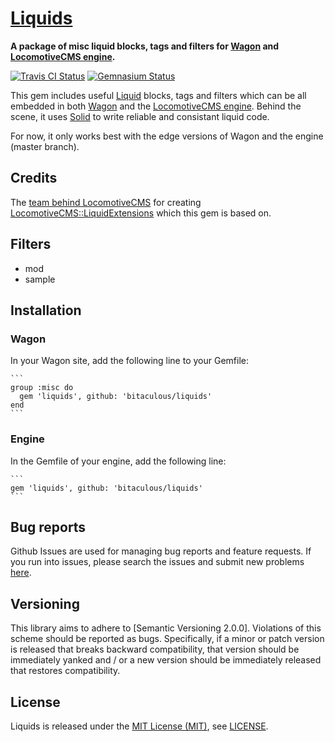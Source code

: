 [Liquids]
=========

**A package of misc liquid blocks, tags and filters for [Wagon] and [LocomotiveCMS engine].**

[![Travis CI Status][Travis CI Status]][Travis CI]
[![Gemnasium Status][Gemnasium Status]][Gemnasium]

This gem includes useful [Liquid] blocks, tags and filters which can be all embedded in both [Wagon] and the
[LocomotiveCMS engine]. Behind the scene, it uses [Solid] to write reliable and consistant liquid code.

For now, it only works best with the edge versions of Wagon and the engine (master branch).

Credits
-------

The [team behind LocomotiveCMS] for creating [LocomotiveCMS::LiquidExtensions] which this gem is based on.

Filters
-------

* mod
* sample

Installation
------------

### Wagon

In your Wagon site, add the following line to your Gemfile:

    ```
    group :misc do
      gem 'liquids', github: 'bitaculous/liquids'
    end
    ```

### Engine

In the Gemfile of your engine, add the following line:

    ```
    gem 'liquids', github: 'bitaculous/liquids'
    ```

Bug reports
-----------

Github Issues are used for managing bug reports and feature requests. If you run into issues, please search the issues
and submit new problems [here].

Versioning
----------

This library aims to adhere to [Semantic Versioning 2.0.0]. Violations of this scheme should be reported as bugs.
Specifically, if a minor or patch version is released that breaks backward compatibility, that version should be
immediately yanked and / or a new version should be immediately released that restores compatibility.

License
-------

Liquids is released under the [MIT License (MIT)], see [LICENSE].

[Gemnasium Status]: http://img.shields.io/gemnasium/bitaculous/liquids.svg?style=flat "Gemnasium Status"
[Gemnasium]: https://gemnasium.com/bitaculous/liquids "Liquids at Gemnasium"
[here]: https://github.com/bitaculous/liquids/issues "Github Issues"
[LICENSE]: https://raw.githubusercontent.com/bitaculous/liquids/master/LICENSE "License"
[Liquid]: http://liquidmarkup.org "Liquid Templating language"
[Liquids]: http://bitaculous.github.io/liquids "A package of misc liquid blocks, tags and filters for Wagon and LocomotiveCMS engine."
[LocomotiveCMS engine]: https://github.com/locomotivecms/engine "The engine of LocomotiveCMS."
[LocomotiveCMS::LiquidExtensions]: https://github.com/locomotivecms/liquid_extensions "A list of misc liquid tags and filters."
[MIT License (MIT)]: http://opensource.org/licenses/MIT "The MIT License (MIT)"
[Solid]: https://github.com/tigerlily/solid "Helpers for easily creating custom Liquid tags and block."
[team behind LocomotiveCMS]: http://locomotivecms.com/crew "The crew behind LocomotiveCMS"
[Travis CI Status]: http://img.shields.io/travis/bitaculous/liquids.svg?style=flat "Travis CI Status"
[Travis CI]: https://travis-ci.org/bitaculous/liquids "Liquids at Travis CI"
[Wagon]: https://github.com/locomotivecms/wagon "The right tool to create and modify a LocomotiveCMS website locally."